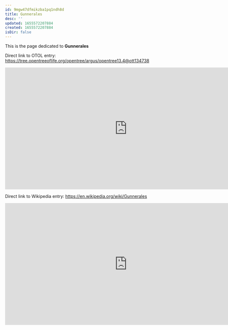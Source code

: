 ```yaml
---
id: 9mgw47dfmikzba1pq1ndh8d
title: Gunnerales
desc: ''
updated: 1655572207884
created: 1655572207884
isDir: false
---
```

This is the page dedicated to **Gunnerales**


Direct link to OTOL entry: https://tree.opentreeoflife.org/opentree/argus/opentree13.4@ott134738



<html>
    <body>
    <iframe src="https://tree.opentreeoflife.org/opentree/argus/opentree13.4@ott134738"
    width="800" height="400" frameborder="0" allowfullscreen> </iframe>
    </body>
</html>
    


Direct link to Wikipedia entry: https://en.wikipedia.org/wiki/Gunnerales



<html>
    <body>
    <iframe src="https://en.wikipedia.org/wiki/Gunnerales"
    width="800" height="400" frameborder="0" allowfullscreen> </iframe>
    </body>
</html>
    

